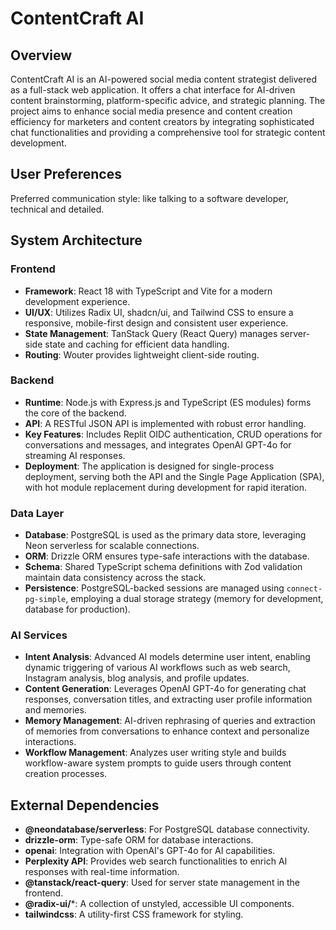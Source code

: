 # ContentCraft AI

## Overview
ContentCraft AI is an AI-powered social media content strategist delivered as a full-stack web application. It offers a chat interface for AI-driven content brainstorming, platform-specific advice, and strategic planning. The project aims to enhance social media presence and content creation efficiency for marketers and content creators by integrating sophisticated chat functionalities and providing a comprehensive tool for strategic content development.

## User Preferences
Preferred communication style: like talking to a software developer, technical and detailed.

## System Architecture
### Frontend
- **Framework**: React 18 with TypeScript and Vite for a modern development experience.
- **UI/UX**: Utilizes Radix UI, shadcn/ui, and Tailwind CSS to ensure a responsive, mobile-first design and consistent user experience.
- **State Management**: TanStack Query (React Query) manages server-side state and caching for efficient data handling.
- **Routing**: Wouter provides lightweight client-side routing.

### Backend
- **Runtime**: Node.js with Express.js and TypeScript (ES modules) forms the core of the backend.
- **API**: A RESTful JSON API is implemented with robust error handling.
- **Key Features**: Includes Replit OIDC authentication, CRUD operations for conversations and messages, and integrates OpenAI GPT-4o for streaming AI responses.
- **Deployment**: The application is designed for single-process deployment, serving both the API and the Single Page Application (SPA), with hot module replacement during development for rapid iteration.

### Data Layer
- **Database**: PostgreSQL is used as the primary data store, leveraging Neon serverless for scalable connections.
- **ORM**: Drizzle ORM ensures type-safe interactions with the database.
- **Schema**: Shared TypeScript schema definitions with Zod validation maintain data consistency across the stack.
- **Persistence**: PostgreSQL-backed sessions are managed using `connect-pg-simple`, employing a dual storage strategy (memory for development, database for production).

### AI Services
- **Intent Analysis**: Advanced AI models determine user intent, enabling dynamic triggering of various AI workflows such as web search, Instagram analysis, blog analysis, and profile updates.
- **Content Generation**: Leverages OpenAI GPT-4o for generating chat responses, conversation titles, and extracting user profile information and memories.
- **Memory Management**: AI-driven rephrasing of queries and extraction of memories from conversations to enhance context and personalize interactions.
- **Workflow Management**: Analyzes user writing style and builds workflow-aware system prompts to guide users through content creation processes.

## External Dependencies
- **@neondatabase/serverless**: For PostgreSQL database connectivity.
- **drizzle-orm**: Type-safe ORM for database interactions.
- **openai**: Integration with OpenAI's GPT-4o for AI capabilities.
- **Perplexity API**: Provides web search functionalities to enrich AI responses with real-time information.
- **@tanstack/react-query**: Used for server state management in the frontend.
- **@radix-ui/***: A collection of unstyled, accessible UI components.
- **tailwindcss**: A utility-first CSS framework for styling.